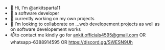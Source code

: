 - 👋 Hi, I’m @ankitsparta11
- 👀 a software developer
- 🌱 currently working on my own projects 
- 💞️ I’m looking to collaborate on ...web developement projects as well as on software developement works 
- 📫to contact me kindly go for ankit.officials4595@gmail.com OR whatsapp-6388914595  OR https://discord.gg/SWESN9Uh

<!---
ankitsparta11/ankitsparta11 is a ✨ special ✨ repository because its `README.md` (this file) appears on your GitHub profile.
You can click the Preview link to take a look at your changes.
--->
